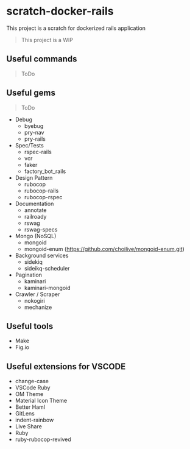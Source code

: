 # scratch-docker-rails
This project is a scratch for dockerized rails application
> This project is a WIP


## Useful commands

> ToDo
## Useful gems

> ToDo

- Debug
    - byebug
    - pry-nav
    - pry-rails
- Spec/Tests
    - rspec-rails
    - vcr
    - faker
    - factory_bot_rails
- Design Pattern
    - rubocop
    - rubocop-rails
    - rubocop-rspec
- Documentation
    - annotate
    - railroady
    - rswag
    - rswag-specs
- Mongo (NoSQL)
    - mongoid
    - mongoid-enum (https://github.com/choilive/mongoid-enum.git)
- Background services
    - sidekiq
    - sideikq-scheduler
- Pagination
    - kaminari
    - kaminari-mongoid
- Crawler / Scraper
    - nokogiri
    - mechanize

## Useful tools

- Make
- Fig.io

## Useful extensions for VSCODE

- change-case
- VSCode Ruby
- OM Theme
- Material Icon Theme
- Better Haml
- GitLens
- indent-rainbow
- Live Share
- Ruby
- ruby-rubocop-revived
